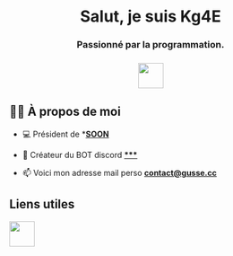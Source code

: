 <h1 align="center">Salut, je suis Kg4E</h1>
<h3 align="center">Passionné par la programmation.</h3>
<h3 align="center"><img src="https://icon-library.com/images/france-icon/france-icon-15.jpg"/ width="45"></h3>


## 🙋‍♂️ À propos de moi

- 💻 Président de ***[SOON](https://google.com)**

- 🚀 Créateur du BOT discord **[***](https://google.com)**

- 📫 Voici mon adresse mail perso **contact@gusse.cc**

## Liens utiles
<p align="left">
  
<a href = "https://discord.gg/"><img src="https://upload.wikimedia.org/wikipedia/fr/8/80/Logo_Discord_2015.png" width="45"/></a>

</p>

